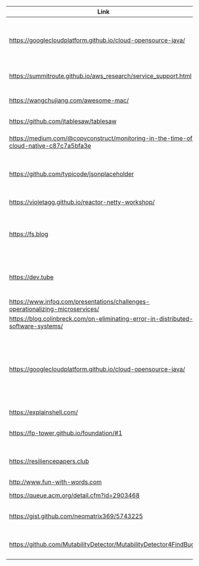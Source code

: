 |Link|Title|Notes|
|----|-----|-----|
|https://googlecloudplatform.github.io/cloud-opensource-java/| |A nice little guide that can help make better case for certain style I like|
|https://summitroute.github.io/aws_research/service_support.html|AWS Service Support/Compatibility chart.|Most imp is CloudFormation Support.|
|https://wangchujiang.com/awesome-mac/|Awesome Mac|Compiled list of great Mac tools.|
|https://github.com/jtablesaw/tablesaw|Table Saw - Java dataframe and visualization library||
|https://medium.com/@copyconstruct/monitoring-in-the-time-of-cloud-native-c87c7a5bfa3e|Monitoring in the time of Cloud Native|Reference for Observability and monitoring|
|https://github.com/typicode/jsonplaceholder||A simple online fake REST API server	Fake REST API server||
|https://violetagg.github.io/reactor-netty-workshop/|Reactor Netty Workshop	Reactor + Netty workshop||
|https://fs.blog|https://fs.blog/mental-models/|Farnam Street	A pretty high fidelity blog with variety of topics and learnings.|
|https://dev.tube|https://github.com/watch-devtube|DevTube	YouTube but for software engineering talks.|
|https://www.infoq.com/presentations/challenges-operationalizing-microservices/|What Lies between: the Challenges of Operationalizing Microservices||
|https://blog.colinbreck.com/on-eliminating-error-in-distributed-software-systems/|On Eliminating Error in Distributed Software Systems||
|https://googlecloudplatform.github.io/cloud-opensource-java/|Google Best Practices for Java Libraries|The missing document I wish I had a few years ago while trying to make my case for certain conventions while working with Java.
|https://explainshell.com/|Explains any shell command.||
|https://fp-tower.github.io/foundation/#1|https://github.com/fp-tower/foundation|Foundation of functional programming course|
|https://resiliencepapers.club|https://github.com/lorin/resilience-engineering|Resilience engineering papers|
|http://www.fun-with-words.com|The wordplay website|Nothing to see here.|
|https://queue.acm.org/detail.cfm?id=2903468|Stats for Engineers||
|https://gist.github.com/neomatrix369/5743225|PerformanceRelated.md|Aggregated JVM Performance links|
|https://github.com/MutabilityDetector/MutabilityDetector4FindBugs|MutabilityDetector4FindBugs|Run Mutability checks with findbugs run.|
||||




